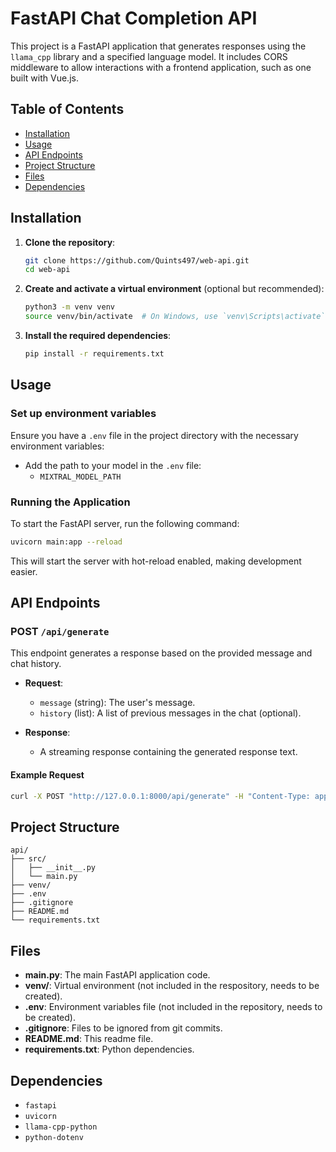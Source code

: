 # FastAPI Chat Completion API

This project is a FastAPI application that generates responses using the `llama_cpp` library and a specified language model. It includes CORS middleware to allow interactions with a frontend application, such as one built with Vue.js.

## Table of Contents

- [Installation](#installation)
- [Usage](#usage)
- [API Endpoints](#api-endpoints)
- [Project Structure](#project-structure)
- [Files](#files)
- [Dependencies](#dependencies)

## Installation

1. **Clone the repository**:

   ```bash
   git clone https://github.com/Quints497/web-api.git
   cd web-api
   ```

2. **Create and activate a virtual environment** (optional but recommended):

   ```bash
   python3 -m venv venv
   source venv/bin/activate  # On Windows, use `venv\Scripts\activate`
   ```

3. **Install the required dependencies**:

   ```bash
   pip install -r requirements.txt
   ```

## Usage

### Set up environment variables

Ensure you have a `.env` file in the project directory with the necessary environment variables:

- Add the path to your model in the `.env` file:
  - `MIXTRAL_MODEL_PATH`

### Running the Application

To start the FastAPI server, run the following command:

```bash
uvicorn main:app --reload
```

This will start the server with hot-reload enabled, making development easier.

## API Endpoints

### POST `/api/generate`

This endpoint generates a response based on the provided message and chat history.

- **Request**:
  - `message` (string): The user's message.
  - `history` (list): A list of previous messages in the chat (optional).

- **Response**:
  - A streaming response containing the generated response text.

#### Example Request

```bash
curl -X POST "http://127.0.0.1:8000/api/generate" -H "Content-Type: application/json" -d '{"message": "Hello!", "history": []}'
```

## Project Structure

```raw
api/
├── src/
│   ├── __init__.py
│   └── main.py
├── venv/
├── .env
├── .gitignore
├── README.md
└── requirements.txt
```

## Files

- **main.py**: The main FastAPI application code.
- **venv/**: Virtual environment (not included in the respository, needs to be created).
- **.env**: Environment variables file (not included in the repository, needs to be created).
- **.gitignore**: Files to be ignored from git commits.
- **README.md**: This readme file.
- **requirements.txt**: Python dependencies.

## Dependencies

- `fastapi`
- `uvicorn`
- `llama-cpp-python`
- `python-dotenv`
